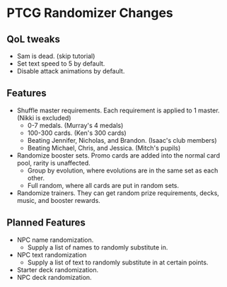 # PTCG Randomizer Changes

## QoL tweaks
* Sam is dead. (skip tutorial)
* Set text speed to 5 by default.
* Disable attack animations by default.

## Features
* Shuffle master requirements. Each requirement is applied to 1 master. (Nikki is excluded)
    * 0-7 medals. (Murray's 4 medals)
    * 100-300 cards. (Ken's 300 cards)
    * Beating Jennifer, Nicholas, and Brandon. (Isaac's club members)
    * Beating Michael, Chris, and Jessica. (Mitch's pupils)
* Randomize booster sets. Promo cards are added into the normal card pool, rarity is unaffected.
    * Group by evolution, where evolutions are in the same set as each other.
    * Full random, where all cards are put in random sets.
* Randomize trainers. They can get random prize requirements, decks, music, and booster rewards.

## Planned Features
* NPC name randomization.
    * Supply a list of names to randomly substitute in.
* NPC text randomization
    * Supply a list of text to randomly substitute in at certain points.
* Starter deck randomization.
* NPC deck randomization.
